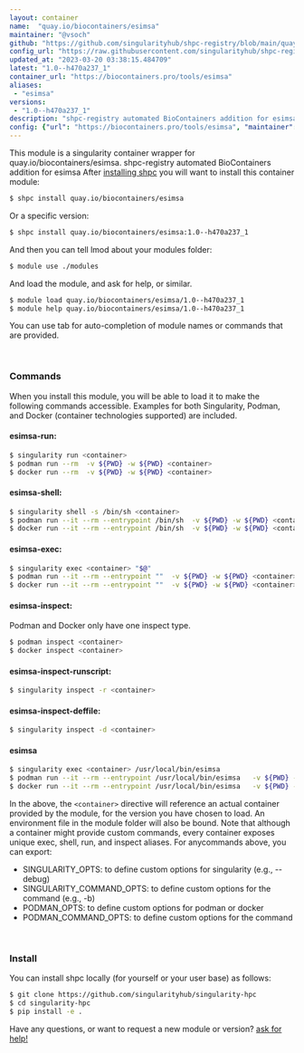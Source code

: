 ```yaml
---
layout: container
name:  "quay.io/biocontainers/esimsa"
maintainer: "@vsoch"
github: "https://github.com/singularityhub/shpc-registry/blob/main/quay.io/biocontainers/esimsa/container.yaml"
config_url: "https://raw.githubusercontent.com/singularityhub/shpc-registry/main/quay.io/biocontainers/esimsa/container.yaml"
updated_at: "2023-03-20 03:38:15.484709"
latest: "1.0--h470a237_1"
container_url: "https://biocontainers.pro/tools/esimsa"
aliases:
 - "esimsa"
versions:
 - "1.0--h470a237_1"
description: "shpc-registry automated BioContainers addition for esimsa"
config: {"url": "https://biocontainers.pro/tools/esimsa", "maintainer": "@vsoch", "description": "shpc-registry automated BioContainers addition for esimsa", "latest": {"1.0--h470a237_1": "sha256:21f1bc79e5c89c82edaf939cae515b962d5f3670e29191abfc5991e34428cb5e"}, "tags": {"1.0--h470a237_1": "sha256:21f1bc79e5c89c82edaf939cae515b962d5f3670e29191abfc5991e34428cb5e"}, "docker": "quay.io/biocontainers/esimsa", "aliases": {"esimsa": "/usr/local/bin/esimsa"}}
---
```


This module is a singularity container wrapper for quay.io/biocontainers/esimsa.
shpc-registry automated BioContainers addition for esimsa
After [installing shpc](#install) you will want to install this container module:


```bash
$ shpc install quay.io/biocontainers/esimsa
```

Or a specific version:

```bash
$ shpc install quay.io/biocontainers/esimsa:1.0--h470a237_1
```

And then you can tell lmod about your modules folder:

```bash
$ module use ./modules
```

And load the module, and ask for help, or similar.

```bash
$ module load quay.io/biocontainers/esimsa/1.0--h470a237_1
$ module help quay.io/biocontainers/esimsa/1.0--h470a237_1
```

You can use tab for auto-completion of module names or commands that are provided.

<br>

### Commands

When you install this module, you will be able to load it to make the following commands accessible.
Examples for both Singularity, Podman, and Docker (container technologies supported) are included.

#### esimsa-run:

```bash
$ singularity run <container>
$ podman run --rm  -v ${PWD} -w ${PWD} <container>
$ docker run --rm  -v ${PWD} -w ${PWD} <container>
```

#### esimsa-shell:

```bash
$ singularity shell -s /bin/sh <container>
$ podman run --it --rm --entrypoint /bin/sh  -v ${PWD} -w ${PWD} <container>
$ docker run --it --rm --entrypoint /bin/sh  -v ${PWD} -w ${PWD} <container>
```

#### esimsa-exec:

```bash
$ singularity exec <container> "$@"
$ podman run --it --rm --entrypoint ""  -v ${PWD} -w ${PWD} <container> "$@"
$ docker run --it --rm --entrypoint ""  -v ${PWD} -w ${PWD} <container> "$@"
```

#### esimsa-inspect:

Podman and Docker only have one inspect type.

```bash
$ podman inspect <container>
$ docker inspect <container>
```

#### esimsa-inspect-runscript:

```bash
$ singularity inspect -r <container>
```

#### esimsa-inspect-deffile:

```bash
$ singularity inspect -d <container>
```


#### esimsa

```bash
$ singularity exec <container> /usr/local/bin/esimsa
$ podman run --it --rm --entrypoint /usr/local/bin/esimsa   -v ${PWD} -w ${PWD} <container> -c " $@"
$ docker run --it --rm --entrypoint /usr/local/bin/esimsa   -v ${PWD} -w ${PWD} <container> -c " $@"
```



In the above, the `<container>` directive will reference an actual container provided
by the module, for the version you have chosen to load. An environment file in the
module folder will also be bound. Note that although a container
might provide custom commands, every container exposes unique exec, shell, run, and
inspect aliases. For anycommands above, you can export:

 - SINGULARITY_OPTS: to define custom options for singularity (e.g., --debug)
 - SINGULARITY_COMMAND_OPTS: to define custom options for the command (e.g., -b)
 - PODMAN_OPTS: to define custom options for podman or docker
 - PODMAN_COMMAND_OPTS: to define custom options for the command

<br>

### Install

You can install shpc locally (for yourself or your user base) as follows:

```bash
$ git clone https://github.com/singularityhub/singularity-hpc
$ cd singularity-hpc
$ pip install -e .
```

Have any questions, or want to request a new module or version? [ask for help!](https://github.com/singularityhub/singularity-hpc/issues)